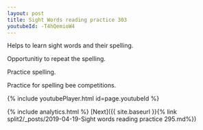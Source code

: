 ```yaml
---
layout: post
title: Sight Words reading practice 303
youtubeId: -T4hQemioW4
---
```

 
 
Helps to learn sight words and their spelling.

Opportunitiy to repeat the spelling. 

Practice spelling. 
 
Practice for spelling bee competitions. 
 
{% include youtubePlayer.html id=page.youtubeId %}
 
 
{% include analytics.html %} 
[Next]({{ site.baseurl }}{% link  split2/_posts/2019-04-19-Sight words reading practice 295.md%})
 
